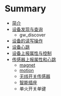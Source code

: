 # Summary

* [简介](README.md)
* [设备发现与查询](device_discover.md)
   * gw_discover
* [设备的读写操作](device_read_write.md)
* [设备心跳](device_heartbeat.md)
* [设备上报属性与控制](device_report_control.md)
* [传感器上报属性和心跳](sensor_heatbeat_attr.md)
   * [magnet](magnet.md)
   * [motion](motion.md)
   * [无线开关传感器](switch.md)
   * [智能插座](plug.md)
   * 单火开关单键

